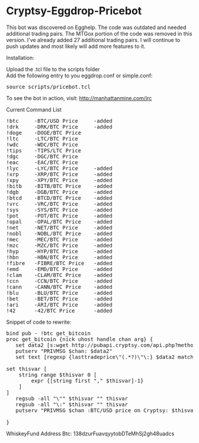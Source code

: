 # Cryptsy-Eggdrop-Pricebot
This bot was discovered on Egghelp.
The code was outdated and needed additional trading pairs.
The MTGox portion of the code was removed in this version.
I've already added 27 additional trading pairs.
I will continue to push updates and most likely will add more features to it.

<bold>Installation</bold>:

Upload the .tcl file to the scripts folder
<br>
Add the following entry to you eggdrop.conf or simple.conf:
<pre>source scripts/pricebot.tcl</pre>

To see the bot in action, visit:
http://manhattanmine.com/irc

<bold>Current Command List</bold>
<pre>
!btc     -BTC/USD Price     -added           
!drk     -DRK/BTC Price     -added            
!doge    -DOGE/BTC Price              
!ltc     -LTC/BTC Price                
!wdc     -WDC/BTC Price              
!tips    -TIPS/LTC Price               
!dgc     -DGC/BTC Price
!eac     -EAC/BTC Price
!lyc     -LYC/BTC Price     -added
!xrp     -XRP/BTC Price     -added
!xpy     -XPY/BTC Price     -added
!bitb    -BITB/BTC Price    -added
!dgb     -DGB/BTC Price     -added
!btcd    -BTCD/BTC Price    -added
!vrc     -VRC/BTC Price     -added
!sys     -SYS/BTC Price     -added
!pot     -POT/BTC Price     -added
!opal    -OPAL/BTC Price    -added
!net     -NET/BTC Price     -added
!nobl    -NOBL/BTC Price    -added
!mec     -MEC/BTC Price     -added
!mzc     -MZC/BTC Price     -added
!hyp     -HYP/BTC Price     -added
!hbn     -HBN/BTC Price     -added
!fibre   -FIBRE/BTC Price   -added
!emd     -EMD/BTC Price     -added
!clam    -CLAM/BTC Price    -added
!ccn     -CCN/BTC Price     -added
!cann    -CANN/BTC Price    -added
!blu     -BLU/BTC Price     -added
!bet     -BET/BTC Price     -added
!ari     -ARI/BTC Price     -added
!42      -42/BTC Price      -added
</pre>

Snippet of code to rewrite:
<pre>
bind pub - !btc get_bitcoin
proc get_bitcoin {nick uhost handle chan arg} {
   set data2 [s:wget http://pubapi.cryptsy.com/api.php?method=singlemarketdata&marketid=2]
   putserv "PRIVMSG $chan: $data2"
   set text [regexp {lasttradeprice\"(.*?)\"\:} $data2 match thisvar]

set thisvar [
    string range $thisvar 0 [
        expr {[string first "," $thisvar]-1}
    ]
]
   regsub -all "\"" $thisvar "" thisvar
   regsub -all "\:" $thisvar "" thisvar
   putserv "PRIVMSG $chan :BTC/USD price on Cryptsy: $thisvar"

}
</pre>
WhiskeyFund Address Btc: 138dzurFuavqyytobDTeMhSj2gh48uadcs


